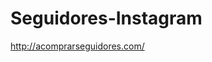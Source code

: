 # Seguidores-Instagram

<a href="http://acomprarseguidores.com/">http://acomprarseguidores.com/</a>
